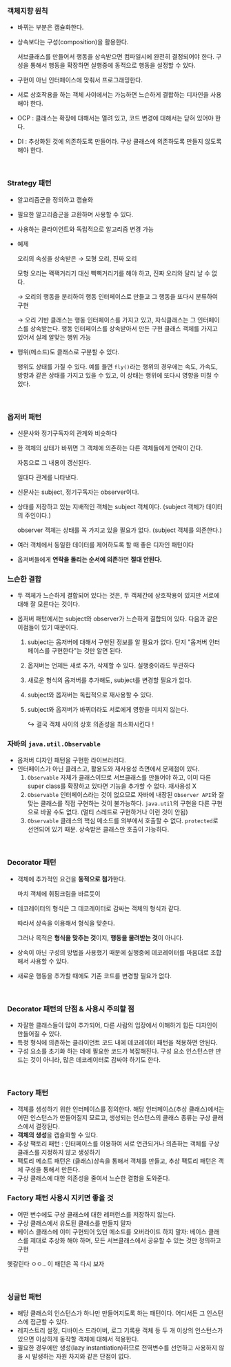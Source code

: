 ### 객체지향 원칙

- 바뀌는 부분은 캡슐화한다.

- 상속보다는 구성(composition)을 활용한다.

  서브클래스를 만들어서 행동을 상속받으면 컴파일시에 완전히 결정되어야 한다. 구성을 통해서 행동을 확장하면 실행중에 동적으로 행동을 설정할 수 있다.

- 구현이 아닌 인터페이스에 맞춰서 프로그래밍한다.

- 서로 상호작용을 하는 객체 사이에서는 가능하면 느슨하게 결합하는 디자인을 사용해야 한다.

- OCP : 클래스는 확장에 대해서는 열려 있고, 코드 변경에 대해서는 닫혀 있어야 한다.

- DI : 추상화된 것에 의존하도록 만들어라. 구상 클래스에 의존하도록 만들지 않도록 해야 한다.

<br>

### Strategy 패턴

- 알고리즘군을 정의하고 캡슐화

- 필요한 알고리즘군을 교환하며 사용할 수 있다. 

- 사용하는 클라이언트와 독립적으로 알고리즘 변경 가능

- 예제

  오리의 속성을 상속받은 → 모형 오리, 진짜 오리

  모형 오리는 꽥꽥거리기 대신 삑삑거리기를 해야 하고, 진짜 오리와 달리 날 수 없다.

  → 오리의 행동을 분리하여 행동 인터페이스로 만들고 그 행동을 또다시 분류하여 구현

  → 오리 기반 클래스는 행동 인터페이스를 가지고 있고, 자식클래스는 그 인터페이스를 상속받는다. 행동 인터페이스를 상속받아서 만든 구현 클래스 객체를 가지고 있어서 실제 알맞는 행위 가능

- 행위(메소드)도 클래스로 구분할 수 있다.

  행위도 상태를 가질 수 있다. 예를 들면 `fly()`라는 행위의 경우에는 속도, 가속도, 방향과 같은 상태를 가지고 있을 수 있고, 이 상태는 행위에 또다시 영향을 미칠 수 있다.

<br>

### 옵저버 패턴

- 신문사와 정기구독자의 관계와 비슷하다

- 한 객체의 상태가 바뀌면 그 객체에 의존하는 다른 객체들에게 연락이 간다.

  자동으로 그 내용이 갱신된다.

  일대다 관계를 나타낸다.

- 신문사는 subject, 정기구독자는 observer이다.

- 상태를 저장하고 있는 지배적인 객체는 subject 객체이다. (subject 객체가 데이터의 주인이다.)

  observer 객체는 상태를 꼭 가지고 있을 필요가 없다. (subject 객체를 의존한다.)

- 여러 객체에서 동일한 데이터를 제어하도록 할 때 좋은 디자인 패턴이다

- 옵저버들에게 **연락을 돌리는 순서에 의존**하면 **절대 안된다.**

### 느슨한 결합

- 두 객체가 느슨하게 결합되어 있다는 것은, 두 객체간에 상호작용이 있지만 서로에 대해 잘 모른다는 것이다.

- 옵저버 패턴에서는 subject와 observer가 느슨하게 결합되어 있다. 다음과 같은 이점들이 있기 때문이다.

  1. subject는 옵저버에 대해서 구현된 정보를 알 필요가 없다. 단지 "옵저버 인터페이스를 구현한다"는 것만 알면 된다.

  2. 옵저버는 언제든 새로 추가, 삭제할 수 있다. 실행중이라도 무관하다

  3. 새로운 형식의 옵저버를 추가해도, subject를 변경할 필요가 없다.

  4. subject와 옵저버는 독립적으로 재사용할 수 있다.

  5. subject와 옵저버가 바뀌더라도 서로에게 영향을 미치지 않는다.

     ↪ 결국 객체 사이의 상호 의존성을 최소화시킨다 !

### 자바의 `java.util.Observable`

- 옵저버 디자인 패턴을 구현한 라이브러리다.
- 인터페이스가 아닌 클래스고, 활용도와 재사용성 측면에서 문제점이 있다.
  1. `Observable` 자체가 클래스이므로 서브클래스를 만들어야 하고, 이미 다른 super class를 확장하고 있다면 기능을 추가할 수 없다. 재사용성 X
  2. `Observable` 인터페이스라는 것이 없으므로 자바에 내장된 `Observer API`와 잘 맞는 클래스를 직접 구현하는 것이 불가능하다. `java.util`의 구현을 다른 구현으로 바꿀 수도 없다. (멀티 스레드로 구현하거나 이런 것이 안됨)
  3. `Observable` 클래스의 핵심 메소드를 외부에서 호출할 수 없다. `protected`로 선언되어 있기 때문. 상속받은 클래스만 호출이 가능하다.

<br>

### Decorator 패턴

- 객체에 추가적인 요건을 **동적으로 첨가**한다.

  마치 객체에 휘핑크림을 바르듯이

- 데코레이터의 형식은 그 데코레이터로 감싸는 객체의 형식과 같다.

  따라서 상속을 이용해서 형식을 맞춘다.

  그러나 목적은 **형식을 맞추는 것**이지, **행동을 물려받는 것**이 아니다.

- 상속이 아닌 구성의 방법을 사용했기 때문에 실행중에 데코레이터를 마음대로 조합해서 사용할 수 있다. 

- 새로운 행동을 추가할 때에도 기존 코드를 변경할 필요가 없다.

<br>

### Decorator 패턴의 단점 & 사용시 주의할 점

- 자잘한 클래스들이 많이 추가되어, 다른 사람의 입장에서 이해하기 힘든 디자인이 만들어질 수 있다.
- 특정 형식에 의존하는 클라이언트 코드 내에 데코레이터 패턴을 적용하면 안된다. 
- 구성 요소를 초기화 하는 데에 필요한 코드가 복잡해진다. 구성 요소 인스턴스만 만드는 것이 아니라, 많은 데코레이터로 감싸야 하기도 한다.

<br>

### Factory 패턴

- 객체를 생성하기 위한 인터페이스를 정의한다. 해당 인터페이스(추상 클래스)에서는 어떤 인스턴스가 만들어질지 모르고, 생성되는 인스턴스의 클래스 종류는 구상 클래스에서 결정된다.
- **객체의 생성**을 캡슐화할 수 있다.
- 추상 팩토리 패턴 : 인터페이스를 이용하여 서로 연관되거나 의존하는 객체를 구상 클래스를 지정하지 않고 생성하기
- 팩토리 메소트 패턴은 (클래스)상속을 통해서 객체를 만들고, 추상 팩토리 패턴은 객체 구성을 통해서 만든다.
- 구상 클래스에 대한 의존성을 줄여서 느슨한 결합을 도와준다.

### Factory 패턴 사용시 지키면 좋을 것

- 어떤 변수에도 구상 클래스에 대한 레퍼런스를 저장하지 않는다.
- 구상 클래스에서 유도된 클래스를 만들지 말자
- 베이스 클래스에 이미 구현되어 있던 메소드를 오버라이드 하지 말자: 베이스 클래스를 제대로 추상화 해야 하며, 모든 서브클래스에서 공유할 수 있는 것만 정의하고 구현

헷갈린다 ㅇㅇ.. 이 패턴은 꼭 다시 보자 

<br>

### 싱글턴 패턴

- 해당 클래스의 인스턴스가 하나만 만들어지도록 하는 패턴이다. 어디서든 그 인스턴스에 접근할 수 있다.
- 레지스트리 설정, 디바이스 드라이버, 로그 기록용 객체 등 두 개 이상의 인스턴스가 있으면 이상하게 동작할 객체에 대해서 적용한다. 
- 필요한 경우에만 생성(lazy instantiation)하므로 전역변수를 선언하고 사용하지 않을 시 발생하는 자원 차지와 같은 단점이 없다.